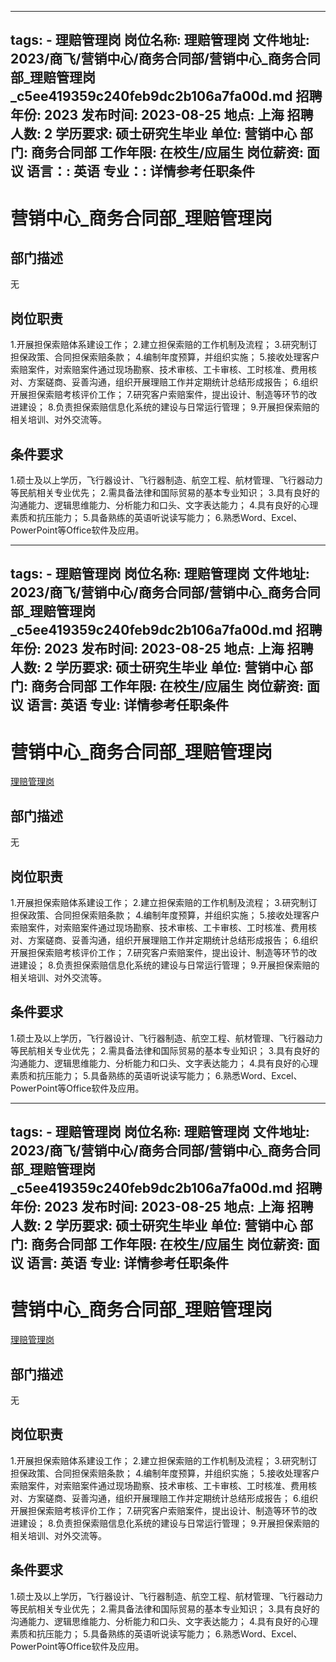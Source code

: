 
---
tags:
    - 理赔管理岗
岗位名称: 理赔管理岗
文件地址: 2023/商飞/营销中心/商务合同部/营销中心_商务合同部_理赔管理岗_c5ee419359c240feb9dc2b106a7fa00d.md
招聘年份: 2023
发布时间: 2023-08-25
地点: 上海
招聘人数: 2
学历要求: 硕士研究生毕业
单位: 营销中心
部门: 商务合同部
工作年限: 在校生/应届生
岗位薪资: 面议
语言：: 英语
专业：: 详情参考任职条件
---

# 营销中心_商务合同部_理赔管理岗

## 部门描述

无

## 岗位职责

1.开展担保索赔体系建设工作；
 2.建立担保索赔的工作机制及流程；
 3.研究制订担保政策、合同担保索赔条款；
 4.编制年度预算，并组织实施；
 5.接收处理客户索赔案件，对索赔案件通过现场勘察、技术审核、工卡审核、工时核准、费用核对、方案磋商、妥善沟通，组织开展理赔工作并定期统计总结形成报告；
 6.组织开展担保索赔考核评价工作；
 7.研究客户索赔案件，提出设计、制造等环节的改进建设；
 8.负责担保索赔信息化系统的建设与日常运行管理；
 9.开展担保索赔的相关培训、对外交流等。

 ## 条件要求

1.硕士及以上学历，飞行器设计、飞行器制造、航空工程、航材管理、飞行器动力等民航相关专业优先；
 2.需具备法律和国际贸易的基本专业知识；
 3.具有良好的沟通能力、逻辑思维能力、分析能力和口头、文字表达能力；
 4.具有良好的心理素质和抗压能力；
 5.具备熟练的英语听说读写能力；
 6.熟悉Word、Excel、PowerPoint等Office软件及应用。

---
tags:
    - 理赔管理岗
岗位名称: 理赔管理岗
文件地址: 2023/商飞/营销中心/商务合同部/营销中心_商务合同部_理赔管理岗_c5ee419359c240feb9dc2b106a7fa00d.md
招聘年份: 2023
发布时间: 2023-08-25
地点: 上海
招聘人数: 2
学历要求: 硕士研究生毕业
单位: 营销中心
部门: 商务合同部
工作年限: 在校生/应届生
岗位薪资: 面议
语言: 英语
专业: 详情参考任职条件
---

# 营销中心_商务合同部_理赔管理岗

[理赔管理岗](http://zhaopin.comac.cc/zp/ct/out/position/positionDetail?planid=c5ee419359c240feb9dc2b106a7fa00d)

## 部门描述

无

## 岗位职责

1.开展担保索赔体系建设工作；
 2.建立担保索赔的工作机制及流程；
 3.研究制订担保政策、合同担保索赔条款；
 4.编制年度预算，并组织实施；
 5.接收处理客户索赔案件，对索赔案件通过现场勘察、技术审核、工卡审核、工时核准、费用核对、方案磋商、妥善沟通，组织开展理赔工作并定期统计总结形成报告；
 6.组织开展担保索赔考核评价工作；
 7.研究客户索赔案件，提出设计、制造等环节的改进建设；
 8.负责担保索赔信息化系统的建设与日常运行管理；
 9.开展担保索赔的相关培训、对外交流等。

 ## 条件要求

1.硕士及以上学历，飞行器设计、飞行器制造、航空工程、航材管理、飞行器动力等民航相关专业优先；
 2.需具备法律和国际贸易的基本专业知识；
 3.具有良好的沟通能力、逻辑思维能力、分析能力和口头、文字表达能力；
 4.具有良好的心理素质和抗压能力；
 5.具备熟练的英语听说读写能力；
 6.熟悉Word、Excel、PowerPoint等Office软件及应用。

---
tags:
    - 理赔管理岗
岗位名称: 理赔管理岗
文件地址: 2023/商飞/营销中心/商务合同部/营销中心_商务合同部_理赔管理岗_c5ee419359c240feb9dc2b106a7fa00d.md
招聘年份: 2023
发布时间: 2023-08-25
地点: 上海
招聘人数: 2
学历要求: 硕士研究生毕业
单位: 营销中心
部门: 商务合同部
工作年限: 在校生/应届生
岗位薪资: 面议
语言: 英语
专业: 详情参考任职条件
---

# 营销中心_商务合同部_理赔管理岗

[理赔管理岗](http://zhaopin.comac.cc/zp/ct/out/position/positionDetail?planid=c5ee419359c240feb9dc2b106a7fa00d)


## 部门描述

无

## 岗位职责

1.开展担保索赔体系建设工作；
 2.建立担保索赔的工作机制及流程；
 3.研究制订担保政策、合同担保索赔条款；
 4.编制年度预算，并组织实施；
 5.接收处理客户索赔案件，对索赔案件通过现场勘察、技术审核、工卡审核、工时核准、费用核对、方案磋商、妥善沟通，组织开展理赔工作并定期统计总结形成报告；
 6.组织开展担保索赔考核评价工作；
 7.研究客户索赔案件，提出设计、制造等环节的改进建设；
 8.负责担保索赔信息化系统的建设与日常运行管理；
 9.开展担保索赔的相关培训、对外交流等。

 ## 条件要求

1.硕士及以上学历，飞行器设计、飞行器制造、航空工程、航材管理、飞行器动力等民航相关专业优先；
 2.需具备法律和国际贸易的基本专业知识；
 3.具有良好的沟通能力、逻辑思维能力、分析能力和口头、文字表达能力；
 4.具有良好的心理素质和抗压能力；
 5.具备熟练的英语听说读写能力；
 6.熟悉Word、Excel、PowerPoint等Office软件及应用。

